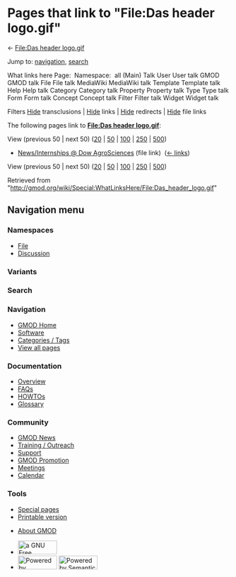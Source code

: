 <div id="mw-page-base" class="noprint">

</div>

<div id="mw-head-base" class="noprint">

</div>

<div id="content" class="mw-body" role="main">

<span id="top"></span>

<div id="mw-js-message" style="display:none;">

</div>



# <span dir="auto">Pages that link to "File:Das header logo.gif"</span>

<div id="bodyContent">

<div id="contentSub">

← [File:Das header
logo.gif](/wiki/File:Das_header_logo.gif "File:Das header logo.gif")

</div>

<div id="jump-to-nav" class="mw-jump">

Jump to: [navigation](#mw-navigation), [search](#p-search)

</div>

<div id="mw-content-text">

What links here Page:  Namespace:  all (Main) Talk User User talk GMOD
GMOD talk File File talk MediaWiki MediaWiki talk Template Template talk
Help Help talk Category Category talk Property Property talk Type Type
talk Form Form talk Concept Concept talk Filter Filter talk Widget
Widget talk

Filters
[Hide](/mediawiki/index.php?title=Special:WhatLinksHere/File:Das_header_logo.gif&hidetrans=1 "Special:WhatLinksHere/File:Das header logo.gif")
transclusions \|
[Hide](/mediawiki/index.php?title=Special:WhatLinksHere/File:Das_header_logo.gif&hidelinks=1 "Special:WhatLinksHere/File:Das header logo.gif")
links \|
[Hide](/mediawiki/index.php?title=Special:WhatLinksHere/File:Das_header_logo.gif&hideredirs=1 "Special:WhatLinksHere/File:Das header logo.gif")
redirects \|
[Hide](/mediawiki/index.php?title=Special:WhatLinksHere/File:Das_header_logo.gif&hideimages=1 "Special:WhatLinksHere/File:Das header logo.gif")
file links

The following pages link to **[File:Das header
logo.gif](/wiki/File:Das_header_logo.gif "File:Das header logo.gif")**:

View (previous 50 \| next 50)
([20](/mediawiki/index.php?title=Special:WhatLinksHere/File:Das_header_logo.gif&limit=20 "Special:WhatLinksHere/File:Das header logo.gif")
\|
[50](/mediawiki/index.php?title=Special:WhatLinksHere/File:Das_header_logo.gif&limit=50 "Special:WhatLinksHere/File:Das header logo.gif")
\|
[100](/mediawiki/index.php?title=Special:WhatLinksHere/File:Das_header_logo.gif&limit=100 "Special:WhatLinksHere/File:Das header logo.gif")
\|
[250](/mediawiki/index.php?title=Special:WhatLinksHere/File:Das_header_logo.gif&limit=250 "Special:WhatLinksHere/File:Das header logo.gif")
\|
[500](/mediawiki/index.php?title=Special:WhatLinksHere/File:Das_header_logo.gif&limit=500 "Special:WhatLinksHere/File:Das header logo.gif"))

- [News/Internships @ Dow
  AgroSciences](/wiki/News/Internships_@_Dow_AgroSciences "News/Internships @ Dow AgroSciences")
  (file link) ‎ <span class="mw-whatlinkshere-tools">([←
  links](/mediawiki/index.php?title=Special:WhatLinksHere&target=News%2FInternships+%40+Dow+AgroSciences "Special:WhatLinksHere"))</span>

View (previous 50 \| next 50)
([20](/mediawiki/index.php?title=Special:WhatLinksHere/File:Das_header_logo.gif&limit=20 "Special:WhatLinksHere/File:Das header logo.gif")
\|
[50](/mediawiki/index.php?title=Special:WhatLinksHere/File:Das_header_logo.gif&limit=50 "Special:WhatLinksHere/File:Das header logo.gif")
\|
[100](/mediawiki/index.php?title=Special:WhatLinksHere/File:Das_header_logo.gif&limit=100 "Special:WhatLinksHere/File:Das header logo.gif")
\|
[250](/mediawiki/index.php?title=Special:WhatLinksHere/File:Das_header_logo.gif&limit=250 "Special:WhatLinksHere/File:Das header logo.gif")
\|
[500](/mediawiki/index.php?title=Special:WhatLinksHere/File:Das_header_logo.gif&limit=500 "Special:WhatLinksHere/File:Das header logo.gif"))

</div>

<div class="printfooter">

Retrieved from
"<http://gmod.org/wiki/Special:WhatLinksHere/File:Das_header_logo.gif>"

</div>

<div id="catlinks" class="catlinks catlinks-allhidden">

</div>

<div class="visualClear">

</div>

</div>

</div>

<div id="mw-navigation">

## Navigation menu

<div id="mw-head">



<div id="left-navigation">

<div id="p-namespaces" class="vectorTabs" role="navigation"
aria-labelledby="p-namespaces-label">

### Namespaces

- <span id="ca-nstab-image"><a href="/wiki/File:Das_header_logo.gif" accesskey="c"
  title="View the file page [c]">File</a></span>
- <span id="ca-talk"><a
  href="/mediawiki/index.php?title=File_talk:Das_header_logo.gif&amp;action=edit&amp;redlink=1"
  accesskey="t"
  title="Discussion about the content page [t]">Discussion</a></span>

</div>

<div id="p-variants" class="vectorMenu emptyPortlet" role="navigation"
aria-labelledby="p-variants-label">

### 

### Variants[](#)

<div class="menu">

</div>

</div>

</div>

<div id="right-navigation">





</div>

<div id="p-search" role="search">

### Search

<div id="simpleSearch">

</div>

</div>

</div>

</div>

<div id="mw-panel">

<div id="p-logo" role="banner">

<a href="/wiki/Main_Page"
style="background-image: url(http://gmod.org/images/GMOD-cogs.png);"
title="Visit the main page"></a>

</div>

<div id="p-Navigation" class="portal" role="navigation"
aria-labelledby="p-Navigation-label">

### Navigation

<div class="body">

- <span id="n-GMOD-Home">[GMOD Home](/wiki/Main_Page)</span>
- <span id="n-Software">[Software](/wiki/GMOD_Components)</span>
- <span id="n-Categories-.2F-Tags">[Categories /
  Tags](/wiki/Categories)</span>
- <span id="n-View-all-pages">[View all
  pages](/wiki/Special:AllPages)</span>

</div>

</div>

<div id="p-Documentation" class="portal" role="navigation"
aria-labelledby="p-Documentation-label">

### Documentation

<div class="body">

- <span id="n-Overview">[Overview](/wiki/Overview)</span>
- <span id="n-FAQs">[FAQs](/wiki/Category:FAQ)</span>
- <span id="n-HOWTOs">[HOWTOs](/wiki/Category:HOWTO)</span>
- <span id="n-Glossary">[Glossary](/wiki/Glossary)</span>

</div>

</div>

<div id="p-Community" class="portal" role="navigation"
aria-labelledby="p-Community-label">

### Community

<div class="body">

- <span id="n-GMOD-News">[GMOD News](/wiki/GMOD_News)</span>
- <span id="n-Training-.2F-Outreach">[Training /
  Outreach](/wiki/Training_and_Outreach)</span>
- <span id="n-Support">[Support](/wiki/Support)</span>
- <span id="n-GMOD-Promotion">[GMOD
  Promotion](/wiki/GMOD_Promotion)</span>
- <span id="n-Meetings">[Meetings](/wiki/Meetings)</span>
- <span id="n-Calendar">[Calendar](/wiki/Calendar)</span>

</div>

</div>

<div id="p-tb" class="portal" role="navigation"
aria-labelledby="p-tb-label">

### Tools

<div class="body">

- <span id="t-specialpages"><a href="/wiki/Special:SpecialPages" accesskey="q"
  title="A list of all special pages [q]">Special pages</a></span>
- <span id="t-print"><a
  href="/mediawiki/index.php?title=Special:WhatLinksHere/File:Das_header_logo.gif&amp;printable=yes"
  rel="alternate" accesskey="p"
  title="Printable version of this page [p]">Printable version</a></span>

</div>

</div>

</div>

</div>

<div id="footer" role="contentinfo">

- <span id="footer-places-about">[About
  GMOD](/wiki/GMOD:About "GMOD:About")</span>

<!-- -->

- <span id="footer-copyrightico">[<img src="http://www.gnu.org/graphics/gfdl-logo-small.png" width="88"
  height="31" alt="a GNU Free Documentation License" />](http://www.gnu.org/licenses/fdl-1.3.html)</span>
- <span id="footer-poweredbyico">[<img src="/mediawiki/skins/common/images/poweredby_mediawiki_88x31.png"
  width="88" height="31" alt="Powered by MediaWiki" />](//www.mediawiki.org/)
  [<img
  src="/mediawiki/extensions/SemanticMediaWiki/includes/../resources/images/smw_button.png"
  width="88" height="31" alt="Powered by Semantic MediaWiki" />](https://www.semantic-mediawiki.org/wiki/Semantic_MediaWiki)</span>

<div style="clear:both">

</div>

</div>
